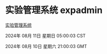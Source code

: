 # 实验管理系统 expadmin
[实验管理系统](http://:56808/expadmin-782313d2-e1b1-4ea7-932e-3a55e6a1a4d0/)

2024年 08月 11日 星期日 05:00:03 CST

2024年 08月 10日 星期六 21:00:03 GMT
